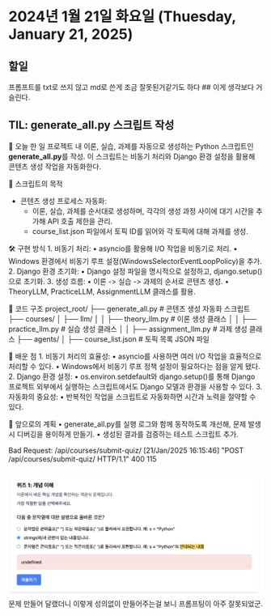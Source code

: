 # 2024년 1월 21일 화요일 (Thuesday, January 21, 2025)
## 할일

프롬프트를 txt로 쓰지 않고 md로 쓴게 조금 잘못된거같기도 하다 ## 이게 생각보다 거슬린다.

## TIL: generate_all.py 스크립트 작성
📝 오늘 한 일
프로젝트 내 이론, 실습, 과제를 자동으로 생성하는 Python 스크립트인 **generate_all.py**를 작성. 이 스크립트는 비동기 처리와 Django 환경 설정을 활용해 콘텐츠 생성 작업을 자동화한다.

🎯 스크립트의 목적
- 콘텐츠 생성 프로세스 자동화: 
  - 이론, 실습, 과제를 순서대로 생성하며, 각각의 생성 과정 사이에 대기 시간을 추가해 API 호출 제한을 관리.
  - course_list.json 파일에서 토픽 ID를 읽어와 각 토픽에 대해 과제를 생성.

🛠️ 구현 방식
	1.	비동기 처리:
	•	asyncio를 활용해 I/O 작업을 비동기로 처리.
	•	Windows 환경에서 비동기 루프 설정(WindowsSelectorEventLoopPolicy)을 추가.
	2.	Django 환경 초기화:
	•	Django 설정 파일을 명시적으로 설정하고, django.setup()으로 초기화.
	3.	생성 흐름:
	•	이론 -> 실습 -> 과제의 순서로 콘텐츠 생성.
	•	TheoryLLM, PracticeLLM, AssignmentLLM 클래스를 활용.

📂 코드 구조
project_root/
├── generate_all.py         # 콘텐츠 생성 자동화 스크립트
├── courses/
│   ├── llm/
│   │   ├── theory_llm.py   # 이론 생성 클래스
│   │   ├── practice_llm.py # 실습 생성 클래스
│   │   ├── assignment_llm.py # 과제 생성 클래스
├── agents/
│   ├── course_list.json    # 토픽 목록 JSON 파일


🤔 배운 점
	1.	비동기 처리의 효율성:
	•	asyncio를 사용하면 여러 I/O 작업을 효율적으로 처리할 수 있다.
	•	Windows에서 비동기 루프 정책 설정이 필요하다는 점을 알게 됐다.
	2.	Django 환경 설정:
	•	os.environ.setdefault와 django.setup()를 통해 Django 프로젝트 외부에서 실행하는 스크립트에서도 Django 모델과 환경을 사용할 수 있다.
	3.	자동화의 중요성:
	•	반복적인 작업을 스크립트로 자동화하면 시간과 노력을 절약할 수 있다.

🚀 앞으로의 계획
	•	generate_all.py를 실행 로그와 함께 동작하도록 개선해, 문제 발생 시 디버깅을 용이하게 만들기.
	•	생성된 결과를 검증하는 테스트 스크립트 추가.


Bad Request: /api/courses/submit-quiz/
[21/Jan/2025 16:15:46] "POST /api/courses/submit-quiz/ HTTP/1.1" 400 115


![image](/TIL_by_Day/image/Screenshot%202025-01-21.png)
문제 만들어 달랬더니 이렇게 성의없이 만들어주는걸 보니 프롬프팅이 아주 잘못되었군.